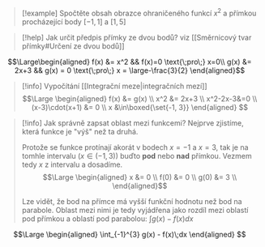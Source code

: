 > [!example] Spočtěte obsah obrazce
> ohraničeného funkcí $x^2$ a přímkou procházející body $[−1, 1]$ a $[1,5]$

>[!help] Jak určit předpis přímky ze dvou bodů?
>viz [[Směrnicový tvar přímky#Určení ze dvou bodů]]

$$\Large\begin{aligned}
 f(x) &= x^2 && f(x)=0 \text{\;pro\;} x=0\\ 
 g(x) &= 2x+3 && g(x) = 0 \text{\;pro\;} x = \large-\frac{3}{2}
\end{aligned}$$

>[!info] Vypočítání [[Integrační meze|integračních mezí]]
>$$\Large
>\begin{aligned}
>	f(x) &= g(x) \\
>	x^2 &= 2x+3 \\
>	x^2-2x-3&=0 \\
>	(x-3)\cdot(x+1) &= 0 \\
>	x &\in\boxed{\set{-1, 3}}
>\end{aligned}
>$$

>[!info] Jak správně zapsat oblast mezi funkcemi?
>Nejprve zjistíme, která funkce je "výš" než ta druhá.
>
>Protože se funkce protínají akorát v bodech $x=-1$ a $x = 3$, tak je na tomhle intervalu ($x\in(-1,3)$) buďto **pod** nebo **nad** přímkou. Vezmem tedy $x$ z intervalu a dosadíme.
>$$\Large
>\begin{aligned}
>x &= 0 \\
>f(0) &= 0 \\
>g(0) &= 3 \\
>\end{aligned}$$
>
> Lze vidět, že bod na přímce má vyšší funkční hodnotu než bod na parabole. Oblast mezi nimi je tedy vyjádřena jako rozdíl mezi oblastí pod přímkou a oblastí pod parabolou: $\int{g(x)-f(x)}dx$


$$\Large
\begin{aligned}
	\int_{-1}^{3} g(x) - f(x)\;dx
\end{aligned}
$$



